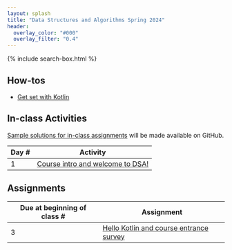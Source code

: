 ```yaml
---
layout: splash
title: "Data Structures and Algorithms Spring 2024"
header:
  overlay_color: "#000"
  overlay_filter: "0.4"
---
```


{% include search-box.html %}

## How-tos

* [Get set with Kotlin](how_to/setting_up_kotlin)

## In-class Activities

[Sample solutions for in-class assignments](https://github.com/OlinDSA2025/SampleSolutions) will be made available on GitHub.

| Day # | Activity                                                                      |
|-------|-------------------------------------------------------------------------------|
| 1     | [Course intro and welcome to DSA!](in_class/day01)                            |


##  Assignments

| Due at beginning of class # | Assignment                                                              |
|-----------------------------|-------------------------------------------------------------------------|
| 3                           | [Hello Kotlin and course entrance survey](assignments/assignment_01)    |


